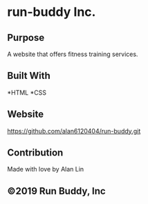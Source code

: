 # run-buddy Inc.

## Purpose
A website that offers fitness training services.

## Built With
*HTML
*CSS

## Website
https://github.com/alan6120404/run-buddy.git

## Contribution
Made with love by Alan Lin

## &copy;2019 Run Buddy, Inc

